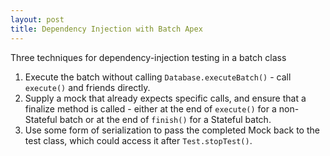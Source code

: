 ```yaml
---
layout: post
title: Dependency Injection with Batch Apex
---
```


Three techniques for dependency-injection testing in a batch class

1. Execute the batch without calling `Database.executeBatch()` - call `execute()` and friends directly.
2. Supply a mock that already expects specific calls, and ensure that a finalize method is called - either at the end of `execute()` for a non-Stateful batch or at the end of `finish()` for a Stateful batch.
3. Use some form of serialization to pass the completed Mock back to the test class, which could access it after `Test.stopTest()`.